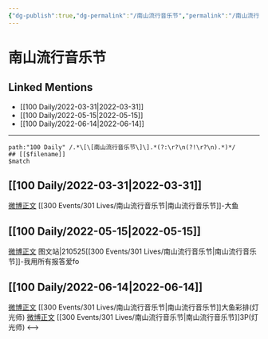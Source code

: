 ```yaml
---
{"dg-publish":true,"dg-permalink":"/南山流行音乐节","permalink":"/南山流行音乐节/"}
---
```


# 南山流行音乐节

## Linked Mentions
- [[100 Daily/2022-03-31\|2022-03-31]]
- [[100 Daily/2022-05-15\|2022-05-15]]
- [[100 Daily/2022-06-14\|2022-06-14]]


---

```expander
path:"100 Daily" /.*\[\[南山流行音乐节\]\].*(?:\r?\n(?!\r?\n).*)*/
## [[$filename]]
$match
```
## [[100 Daily/2022-03-31\|2022-03-31]]
[微博正文](https://m.weibo.cn/7002182285/4753123480965087) [[300 Events/301 Lives/南山流行音乐节\|南山流行音乐节]]-大鱼
## [[100 Daily/2022-05-15\|2022-05-15]]
[微博正文](https://m.weibo.cn/6987697229/4769449213693864) 图文站|210525[[300 Events/301 Lives/南山流行音乐节\|南山流行音乐节]]-我用所有报答爱fo
## [[100 Daily/2022-06-14\|2022-06-14]]
[微博正文](https://weibo.com/7633014126/LxHC0iuXv) [[300 Events/301 Lives/南山流行音乐节\|南山流行音乐节]]大鱼彩排(灯光师)
[微博正文](https://weibo.com/7633014126/LxHKUCatG) [[300 Events/301 Lives/南山流行音乐节\|南山流行音乐节]]3P(灯光师)
<-->
